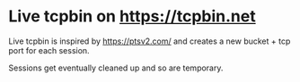 # Live tcpbin on https://tcpbin.net

Live tcpbin is inspired by https://ptsv2.com/ and creates a new bucket + tcp port for each session.

Sessions get eventually cleaned up and so are temporary.

